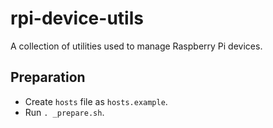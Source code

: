 # rpi-device-utils

A collection of utilities used to manage Raspberry Pi devices.

## Preparation

- Create `hosts` file as `hosts.example`.
- Run `. _prepare.sh`.
